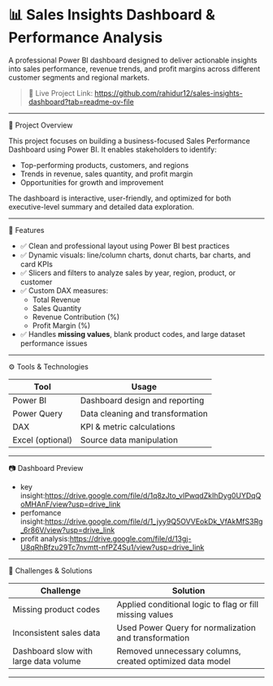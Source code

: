 # 📊 Sales Insights Dashboard & Performance Analysis

A professional Power BI dashboard designed to deliver actionable insights into sales performance, revenue trends, and profit margins across different customer segments and regional markets.

> 📌 Live Project Link: https://github.com/rahidur12/sales-insights-dashboard?tab=readme-ov-file 

---

🧠 Project Overview

This project focuses on building a business-focused Sales Performance Dashboard using Power BI. It enables stakeholders to identify:
- Top-performing products, customers, and regions
- Trends in revenue, sales quantity, and profit margin
- Opportunities for growth and improvement

The dashboard is interactive, user-friendly, and optimized for both executive-level summary and detailed data exploration.

---

🚀 Features

- ✅ Clean and professional layout using Power BI best practices
- ✅ Dynamic visuals: line/column charts, donut charts, bar charts, and card KPIs
- ✅ Slicers and filters to analyze sales by year, region, product, or customer
- ✅ Custom DAX measures:
  - Total Revenue
  - Sales Quantity
  - Revenue Contribution (%)
  - Profit Margin (%)
- ✅ Handles **missing values**, blank product codes, and large dataset performance issues

---

⚙️ Tools & Technologies

| Tool           | Usage                            |
|----------------|----------------------------------|
| Power BI       | Dashboard design and reporting   |
| Power Query    | Data cleaning and transformation |
| DAX            | KPI & metric calculations        |
| Excel (optional) | Source data manipulation       |

---

📷 Dashboard Preview

-  key insight:https://drive.google.com/file/d/1q8zJto_vIPwqdZkIhDyg0UYDqQoMHAnF/view?usp=drive_link
-  perfomance insight:https://drive.google.com/file/d/1_jyy9Q5OVVEokDk_VfAkMfS3Rg_6r86V/view?usp=drive_link
-  profit analysis:https://drive.google.com/file/d/13gj-U8qRhBfzu29Tc7nvmtt-nfPZ4Su1/view?usp=drive_link


---

🧩 Challenges & Solutions

| Challenge                                | Solution                                                   |
|-----------------------------------------|-------------------------------------------------------------|
| Missing product codes                   | Applied conditional logic to flag or fill missing values    |
| Inconsistent sales data                 | Used Power Query for normalization and transformation       |
| Dashboard slow with large data volume   | Removed unnecessary columns, created optimized data model   |

---
